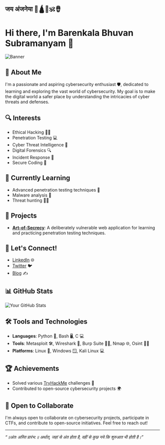 ## जय अंजनेया 🚩🛕🐚🕉️🪘

# Hi there, I'm Barenkala Bhuvan Subramanyam 👋

![Banner](![cyberkalki](https://github.com/cyber5kalki/cyber5kalki/assets/136343742/e8f5f294-7795-4f32-a903-108cd496d0d0)
)

## 🚀 About Me
I'm a passionate and aspiring cybersecurity enthusiast 🛡️, dedicated to learning and exploring the vast world of cybersecurity. My goal is to make the digital world a safer place by understanding the intricacies of cyber threats and defenses.

## 🔍 Interests
- Ethical Hacking 🕵️‍♂️
- Penetration Testing 💻
- Cyber Threat Intelligence 🧠
- Digital Forensics 🔍
- Incident Response 🚨
- Secure Coding 🔐

## 🌱 Currently Learning
- Advanced penetration testing techniques 🚀
- Malware analysis 🐍
- Threat hunting 🕵️‍♀️

## 💼 Projects
- **[Art-of-Secrecy](https://art-of-secrecy.vercel.app/)**: A deliberately vulnerable web application for learning and practicing penetration testing techniques.
<!--- **[CTF Challenges](https://github.com/yourusername/ctf-challenges)**: Collection of Capture The Flag challenges I've solved and created.
- **[Malware Analysis Lab](https://github.com/yourusername/malware-analysis-lab)**: A lab environment for analyzing and reverse engineering malware samples.--->

## 💬 Let's Connect!
- [LinkedIn](https://www.linkedin.com/in/bhuvan-subramanyam-barenkala-406147255/) 🌐
- [Twitter](https://x.com/Seetheya5kiddio?t=rAFI-Zd4mThbdFPFokSYQA&s=09) 🐦
- [Blog](https://yourblog.com) ✍️

## 📊 GitHub Stats
![Your GitHub Stats](https://github-readme-stats.vercel.app/api?username=yourusername&show_icons=true&theme=radical)

## 🛠️ Tools and Technologies
- **Languages**: Python 🐍, Bash 🖥️, C 💻
- **Tools**: Metasploit 🛠️, Wireshark 🦈, Burp Suite 🕵️‍♂️, Nmap 🌐, Osint 🕵️‍♂️
- **Platforms**: Linux 🐧, Windows 🪟, Kali Linux 💻

## 🏆 Achievements
- Solved various [TryHackMe](https://tryhackme.com/p/cyberkalki) challenges 🥇
- Contributed to open-source cybersecurity projects 🌍

## 🤝 Open to Collaborate
I'm always open to collaborate on cybersecurity projects, participate in CTFs, and contribute to open-source initiatives. Feel free to reach out!

---

*“॥अंतः अस्ति प्रारंभ:॥ 
अर्थात्, जहां से अंत होता है, वहीं से कुछ नये कि शुरुआत भी होती है।”*
